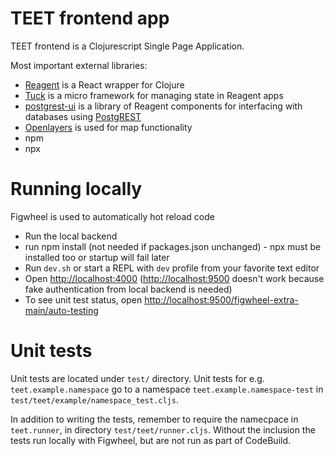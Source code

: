 # TEET frontend app

TEET frontend is a Clojurescript Single Page Application.

Most important external libraries:
- [Reagent](https://github.com/reagent-project/reagent) is a React
  wrapper for Clojure
- [Tuck](https://github.com/tatut/tuck) is a micro framework for
  managing state in Reagent apps
- [postgrest-ui](https://github.com/tatut/postgrest-ui) is a library
  of Reagent components for interfacing with databases using
  [PostgREST](http://postgrest.org)
- [Openlayers](https://openlayers.org/) is used for map functionality
- npm
- npx

# Running locally

Figwheel is used to automatically hot reload code
- Run the local backend
- run npm install (not needed if packages.json unchanged) - npx must be installed too or startup will fail later
- Run `dev.sh` or start a REPL with `dev` profile from your favorite text editor
- Open [http://localhost:4000](http://localhost:4000)
  ([http://localhost:9500](http://localhost:9500) doesn't work because
  fake authentication from local backend is needed)
- To see unit test status, open
  [http://localhost:9500/figwheel-extra-main/auto-testing](http://localhost:9500/figwheel-extra-main/auto-testing)

# Unit tests

Unit tests are located under `test/` directory. Unit tests for
e.g. `teet.example.namespace` go to a namespace
`teet.example.namespace-test` in
`test/teet/example/namespace_test.cljs`.

In addition to writing the tests, remember to require the namecpace in
`teet.runner`, in directory `test/teet/runner.cljs`. Without the
inclusion the tests run locally with Figwheel, but are not run as part
of CodeBuild.
